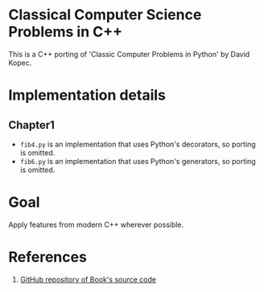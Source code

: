 # Classical Computer Science Problems in C++
This is a C++ porting of 'Classic Computer Problems in Python' by David Kopec.

# Implementation details
## Chapter1
* `fib4.py` is an implementation that uses Python's decorators, so porting is omitted.
* `fib6.py` is an implementation that uses Python's generators, so porting is omitted.

# Goal
Apply features from modern C++ wherever possible.

# References
1. [GitHub repository of Book's source code](https://github.com/davecom/ClassicComputerScienceProblemsInPython)

